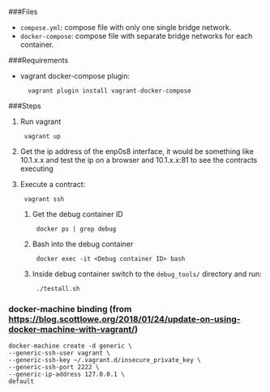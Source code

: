 ###Files
- `compose.yml`: compose file with only one single bridge network.
- `docker-compose`: compose file with separate bridge networks for each container.

###Requirements
- vagrant docker-compose plugin: 

		vagrant plugin install vagrant-docker-compose
		
###Steps
1. Run vagrant

		vagrant up
2. Get the ip address of the enp0s8 interface, it would be something like 10.1.x.x and test the ip on a browser and 10.1.x.x:81 to see the contracts executing
3. Execute a contract:

		vagrant ssh
	1. Get the debug container ID
	
			docker ps | grep debug
	2. Bash into the debug container
	
			docker exec -it <Debug container ID> bash
	3. Inside debug container switch to the `debug_tools/` directory and run:
	
			./testall.sh 
	
### docker-machine binding (from https://blog.scottlowe.org/2018/01/24/update-on-using-docker-machine-with-vagrant/)
	docker-machine create -d generic \
	--generic-ssh-user vagrant \
	--generic-ssh-key ~/.vagrant.d/insecure_private_key \
	--generic-ssh-port 2222 \
	--generic-ip-address 127.0.0.1 \
	default
